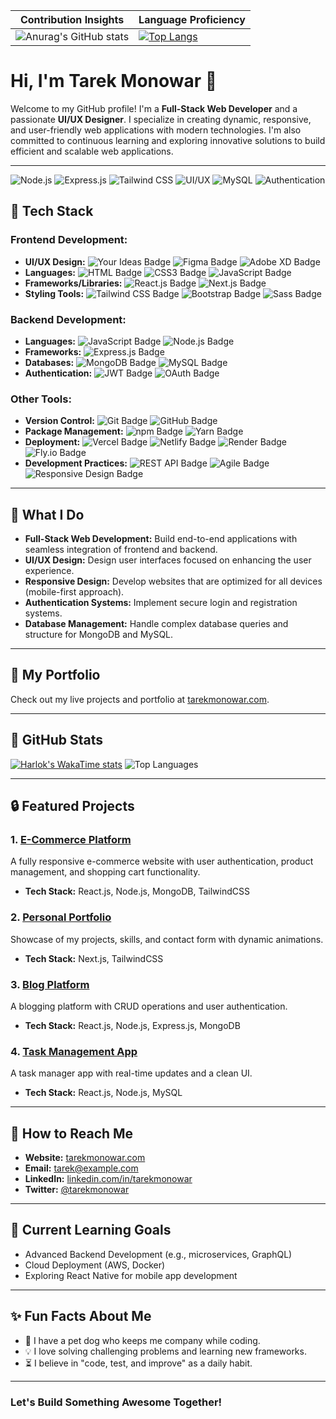 | Contribution Insights | Language Proficiency|
|------------|-------------|
| ![Anurag's GitHub stats](https://github-readme-stats.vercel.app/api?username=monowar93&show_icons=true&show=reviews,discussions_started,discussions_answered,prs_merged,prs_merged_percentage) | [![Top Langs](https://github-readme-stats.vercel.app/api/top-langs/?username=monowar93&layout=pie&show_icons=true)](https://github.com/anuraghazra/github-readme-stats) |


# Hi, I'm Tarek Monowar 👋

Welcome to my GitHub profile! I'm a **Full-Stack Web Developer** and a passionate **UI/UX Designer**. I specialize in creating dynamic, responsive, and user-friendly web applications with modern technologies. I'm also committed to continuous learning and exploring innovative solutions to build efficient and scalable web applications.

---



![Node.js](https://img.shields.io/badge/Node.js-339933?style=for-the-badge&logo=node.js&logoColor=white)
![Express.js](https://img.shields.io/badge/Express.js-000000?style=for-the-badge&logo=express&logoColor=white)
![Tailwind CSS](https://img.shields.io/badge/Tailwind%20CSS-38B2AC?style=for-the-badge&logo=tailwind-css&logoColor=white)
![UI/UX](https://img.shields.io/badge/UI%2FUX-FF4081?style=for-the-badge&logo=figma&logoColor=white)
![MySQL](https://img.shields.io/badge/MySQL-4479A1?style=for-the-badge&logo=mysql&logoColor=white)
![Authentication](https://img.shields.io/badge/Authentication-3B5998?style=for-the-badge&logo=auth0&logoColor=white)


## 🔧 **Tech Stack**
### Frontend Development:
<ul>
   <li><strong>UI/UX Design:</strong>
    <img src="https://img.shields.io/badge/Your%20Ideas-000000?style=for-the-badge&logo=lightbulb&logoColor=yellow" alt="Your Ideas Badge">
    <img src="https://img.shields.io/badge/Figma-F24E1E?style=for-the-badge&logo=figma&logoColor=white" alt="Figma Badge">
    <img src="https://img.shields.io/badge/Adobe%20XD-FF61F6?style=for-the-badge&logo=adobe%20xd&logoColor=white" alt="Adobe XD Badge">
  </li>
  <li><strong>Languages:</strong>
    <img src="https://img.shields.io/badge/HTML-E34F26?style=for-the-badge&logo=html5&logoColor=white" alt="HTML Badge">
    <img src="https://img.shields.io/badge/CSS3-1572B6?style=for-the-badge&logo=css3&logoColor=white" alt="CSS3 Badge">
    <img src="https://img.shields.io/badge/JavaScript-ES6%2B-F7DF1E?style=for-the-badge&logo=javascript&logoColor=black" alt="JavaScript Badge">
  </li>
  <li><strong>Frameworks/Libraries:</strong>
    <img src="https://img.shields.io/badge/React-61DAFB?style=for-the-badge&logo=react&logoColor=black" alt="React.js Badge">
    <img src="https://img.shields.io/badge/Next.js-000000?style=for-the-badge&logo=next.js&logoColor=white" alt="Next.js Badge">
  </li>
  <li><strong>Styling Tools:</strong>
    <img src="https://img.shields.io/badge/Tailwind%20CSS-38B2AC?style=for-the-badge&logo=tailwind-css&logoColor=white" alt="Tailwind CSS Badge">
    <img src="https://img.shields.io/badge/Bootstrap-7952B3?style=for-the-badge&logo=bootstrap&logoColor=white" alt="Bootstrap Badge">
    <img src="https://img.shields.io/badge/Sass-CC6699?style=for-the-badge&logo=sass&logoColor=white" alt="Sass Badge">
  </li>
 
</ul>

### Backend Development:
<ul>
  <li><strong>Languages:</strong>
    <img src="https://img.shields.io/badge/JavaScript-ES6%2B-F7DF1E?style=for-the-badge&logo=javascript&logoColor=black" alt="JavaScript Badge">
    <img src="https://img.shields.io/badge/Node.js-339933?style=for-the-badge&logo=nodedotjs&logoColor=white" alt="Node.js Badge">
  </li>
  <li><strong>Frameworks:</strong>
    <img src="https://img.shields.io/badge/Express.js-000000?style=for-the-badge&logo=express&logoColor=white" alt="Express.js Badge">
  </li>
  <li><strong>Databases:</strong>
    <img src="https://img.shields.io/badge/MongoDB-47A248?style=for-the-badge&logo=mongodb&logoColor=white" alt="MongoDB Badge">
    <img src="https://img.shields.io/badge/MySQL-4479A1?style=for-the-badge&logo=mysql&logoColor=white" alt="MySQL Badge">
  </li>
  <li><strong>Authentication:</strong>
    <img src="https://img.shields.io/badge/JSON%20Web%20Tokens-000000?style=for-the-badge&logo=json-web-tokens&logoColor=white" alt="JWT Badge">
    <img src="https://img.shields.io/badge/OAuth-0072C6?style=for-the-badge&logo=oauth&logoColor=white" alt="OAuth Badge">
  </li>
</ul>


### Other Tools:
<ul>
  <li><strong>Version Control:</strong>
    <img src="https://img.shields.io/badge/Git-F05032?style=for-the-badge&logo=git&logoColor=white" alt="Git Badge">
    <img src="https://img.shields.io/badge/GitHub-181717?style=for-the-badge&logo=github&logoColor=white" alt="GitHub Badge">
  </li>
  <li><strong>Package Management:</strong>
    <img src="https://img.shields.io/badge/npm-CB3837?style=for-the-badge&logo=npm&logoColor=white" alt="npm Badge">
    <img src="https://img.shields.io/badge/Yarn-2C8EBB?style=for-the-badge&logo=yarn&logoColor=white" alt="Yarn Badge">
  </li>
  <li><strong>Deployment:</strong>
    <img src="https://img.shields.io/badge/Vercel-000000?style=for-the-badge&logo=vercel&logoColor=white" alt="Vercel Badge">
    <img src="https://img.shields.io/badge/Netlify-00C7B7?style=for-the-badge&logo=netlify&logoColor=white" alt="Netlify Badge">
    <img src="https://img.shields.io/badge/Render-3F72AF?style=for-the-badge&logo=render&logoColor=white" alt="Render Badge">
    <img src="https://img.shields.io/badge/Fly.io-2D68C4?style=for-the-badge&logo=fly.io&logoColor=white" alt="Fly.io Badge">
  </li>
  <li><strong>Development Practices:</strong>
    <img src="https://img.shields.io/badge/REST%20API-000000?style=for-the-badge&logo=rest&logoColor=white" alt="REST API Badge">
    <img src="https://img.shields.io/badge/Agile-FF6F61?style=for-the-badge&logo=agile&logoColor=white" alt="Agile Badge">
    <img src="https://img.shields.io/badge/Responsive%20Design-4CAF50?style=for-the-badge&logo=css3&logoColor=white" alt="Responsive Design Badge">
  </li>
</ul>




---

## 🌟 **What I Do**

- **Full-Stack Web Development:** Build end-to-end applications with seamless integration of frontend and backend.
- **UI/UX Design:** Design user interfaces focused on enhancing the user experience.
- **Responsive Design:** Develop websites that are optimized for all devices (mobile-first approach).
- **Authentication Systems:** Implement secure login and registration systems.
- **Database Management:** Handle complex database queries and structure for MongoDB and MySQL.

---

## 🔼 **My Portfolio**

Check out my live projects and portfolio at [tarekmonowar.com](https://tarekmonowar.com).

---

## 🔖 **GitHub Stats**

[![Harlok's WakaTime stats](https://github-readme-stats.vercel.app/api/wakatime?username=monowar93)](https://github.com/monowar93/github-readme-stats)
![Top Languages](https://github-readme-stats.vercel.app/api/top-langs/?username=monowar93&layout=compact&theme=radical)


---

## 🔒 **Featured Projects**

### 1. [E-Commerce Platform](https://github.com/tarekmonowar/e-commerce)
A fully responsive e-commerce website with user authentication, product management, and shopping cart functionality.
- **Tech Stack:** React.js, Node.js, MongoDB, TailwindCSS

### 2. [Personal Portfolio](https://github.com/tarekmonowar/portfolio)
Showcase of my projects, skills, and contact form with dynamic animations.
- **Tech Stack:** Next.js, TailwindCSS

### 3. [Blog Platform](https://github.com/tarekmonowar/blog-platform)
A blogging platform with CRUD operations and user authentication.
- **Tech Stack:** React.js, Node.js, Express.js, MongoDB

### 4. [Task Management App](https://github.com/tarekmonowar/task-manager)
A task manager app with real-time updates and a clean UI.
- **Tech Stack:** React.js, Node.js, MySQL

---

## 🚀 **How to Reach Me**

- **Website:** [tarekmonowar.com](https://tarekmonowar.com)
- **Email:** [tarek@example.com](mailto:tarek@example.com)
- **LinkedIn:** [linkedin.com/in/tarekmonowar](https://linkedin.com/in/tarekmonowar)
- **Twitter:** [@tarekmonowar](https://twitter.com/tarekmonowar)

---

## 🔄 **Current Learning Goals**

- Advanced Backend Development (e.g., microservices, GraphQL)
- Cloud Deployment (AWS, Docker)
- Exploring React Native for mobile app development

---

## ✨ **Fun Facts About Me**

- 🐶 I have a pet dog who keeps me company while coding.
- 💡 I love solving challenging problems and learning new frameworks.
- ⏳ I believe in "code, test, and improve" as a daily habit.

---

### Let's Build Something Awesome Together!


<!--
**tarekmonowar/tarekmonowar** is a ✨ _special_ ✨ repository because its `README.md` (this file) appears on your GitHub profile.

Here are some ideas to get you started:

- 🔭 I’m currently working on ...
- 🌱 I’m currently learning ...
- 👯 I’m looking to collaborate on ...
- 🤔 I’m looking for help with ...
- 💬 Ask me about ...
- 📫 How to reach me: ...
- 😄 Pronouns: ...
- ⚡ Fun fact: ...
-->
